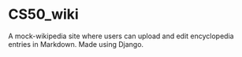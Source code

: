# CS50_wiki

A mock-wikipedia site where users can upload and edit encyclopedia entries in Markdown. Made using Django.

